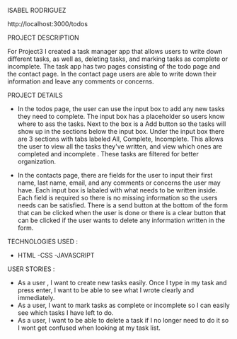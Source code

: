 ISABEL RODRIGUEZ

http://localhost:3000/todos

PROJECT DESCRIPTION 

For Project3 I created a task manager app that allows users to write down different tasks, as well as, deleting tasks, and marking tasks as complete or incomplete. The task app has two pages consisting of the todo page and the contact page. In the contact page users are able to write down their information and leave any comments or concerns.


PROJECT DETAILS 

- In the todos page, the user can use the input box to add any new tasks they need to complete. The input box has a placeholder so users know where to ass the tasks. Next to the box is a Add button so the tasks will show up in the sections below the input box. Under the input box there are 3 sections with tabs labeled All, Complete, Incomplete. This allows the user to view all the tasks they've written, and view which ones are completed and incomplete . These tasks are filtered for better organization. 

- In the contacts page, there are fields for the user to input their first name, last name, email, and any comments or concerns the user may have. Each input box is labaled with what needs to be written inside. Each field is required so there is no missing information so the users needs can be satisfied. There is a send button at the bottom of the form that can be clicked when the user is done or there is a clear button that can be clicked if the user wants to delete any information written in the form. 


TECHNOLOGIES USED :

- HTML
-CSS
-JAVASCRIPT 


USER STORIES :

-  As a user , I want to create new tasks easily. Once I type in my task and press enter, I want to be able to see what I wrote clearly and immediately.
- As a user, I want to mark tasks as complete or incomplete so I can easily see which tasks I  have left to do.
- As a user, I want to be able to delete a task if I no longer need to do it so I wont get confused when looking at my task list. 
